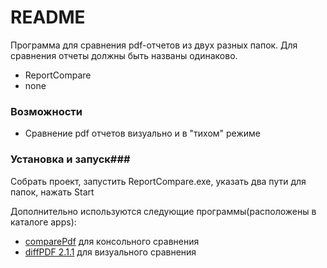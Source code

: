# README #

Программа для сравнения pdf-отчетов из двух разных папок. Для сравнения отчеты должны быть названы одинаково.

* ReportCompare
* none

### Возможности ###

* Сравнение pdf отчетов визуально и в "тихом" режиме

### Установка и запуск###
Собрать проект, запустить ReportCompare.exe, указать два пути для папок, нажать Start

Дополнительно используются следующие программы(расположены в каталоге apps):

* [comparePdf](http://www.qtrac.eu/comparepdf.html) для консольного сравнения
* [diffPDF 2.1.1](http://www.qtrac.eu/diffpdf.html) для визуального сравнения
